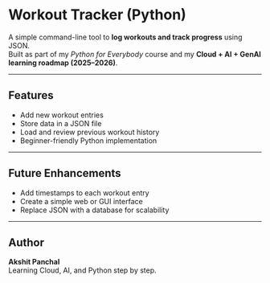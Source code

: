 # Workout Tracker (Python)

A simple command-line tool to **log workouts and track progress** using JSON.  
Built as part of my *Python for Everybody* course and my **Cloud + AI + GenAI learning roadmap (2025–2026)**.

---

## Features
- Add new workout entries  
- Store data in a JSON file  
- Load and review previous workout history  
- Beginner-friendly Python implementation  

---

## Future Enhancements
- Add timestamps to each workout entry  
- Create a simple web or GUI interface  
- Replace JSON with a database for scalability  

---

## Author
**Akshit Panchal**  
Learning Cloud, AI, and Python step by step.  
